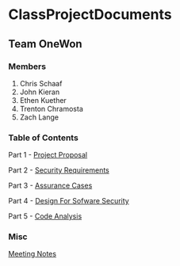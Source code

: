# ClassProjectDocuments

## Team OneWon

### Members

1. Chris Schaaf
2. John Kieran
3. Ethen Kuether
4. Trenton Chramosta
5. Zach Lange

### Table of Contents

Part 1 - [Project Proposal](./ProjectProposal.md)

Part 2 - [Security Requirements](./SecurityRequirements.md)

Part 3 - [Assurance Cases](./AssuranceCases.md)

Part 4 - [Design For Sofware Security](./Design.md)

Part 5 - [Code Analysis](./CodeAnalysis.md)

### Misc

[Meeting Notes](./MeetingNotes)

